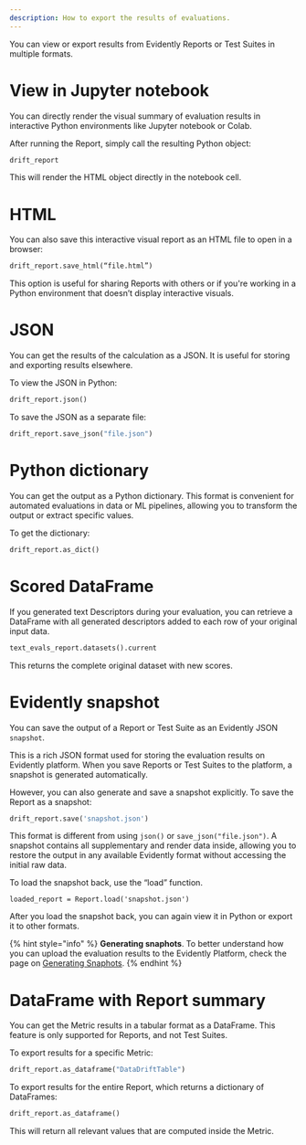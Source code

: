 ```yaml
---
description: How to export the results of evaluations.
---   
```


You can view or export results from Evidently Reports or Test Suites in multiple formats.

# View in Jupyter notebook 

You can directly render the visual summary of evaluation results in interactive Python environments like Jupyter notebook or Colab. 

After running the Report, simply call the resulting Python object:

```python
drift_report
```

This will render the HTML object directly in the notebook cell.

# HTML

You can also save this interactive visual report as an HTML file to open in a browser: 

```python
drift_report.save_html(“file.html”)
```

This option is useful for sharing Reports with others or if you're working in a Python environment that doesn’t display interactive visuals.

# JSON

You can get the results of the calculation as a JSON. It is useful for storing and exporting results elsewhere.

To view the JSON in Python:

```python
drift_report.json()
```

To save the JSON as a separate file: 

```python
drift_report.save_json("file.json")
```

# Python dictionary

You can get the output as a Python dictionary. This format is convenient for automated evaluations in data or ML pipelines, allowing you to transform the output or extract specific values. 

To get the dictionary:

```python
drift_report.as_dict()
```

# Scored DataFrame

If you generated text Descriptors during your evaluation, you can retrieve a DataFrame with all generated descriptors added to each row of your original input data.

```python
text_evals_report.datasets().current
```

This returns the complete original dataset with new scores.

# Evidently snapshot

You can save the output of a Report or Test Suite as an Evidently JSON `snapshot`.

This is a rich JSON format used for storing the evaluation results on Evidently platform. When you save Reports or Test Suites to the platform, a snapshot is generated automatically.

However, you can also generate and save a snapshot explicitly. To save the Report as a snapshot:

```python
drift_report.save('snapshot.json')
```

This format is different from using `json()` or `save_json("file.json")`. A snapshot contains all supplementary and render data inside, allowing you to restore the output in any available Evidently format without accessing the initial raw data.

To load the snapshot back, use the “load” function. 

```
loaded_report = Report.load('snapshot.json')
```

After you load the snapshot back, you can again view it in Python or export it to other formats.

{% hint style="info" %}
**Generating snaphots**. To better understand how you can upload the evaluation results to the Evidently Platform, check the page on [Generating Snaphots](../get-started/tutorial-monitoring.md).
{% endhint %}

# DataFrame with Report summary

You can get the Metric results in a tabular format as a DataFrame. This feature is only supported for Reports, and not Test Suites.

To export results for a specific Metric: 

```python
drift_report.as_dataframe("DataDriftTable")
```

To export results for the entire Report, which returns a dictionary of DataFrames:

```python
drift_report.as_dataframe()
```

This will return all relevant values that are computed inside the Metric.

